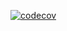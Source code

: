 [![codecov](https://codecov.io/github/ShushaAlex/CodeCrustPizza/graph/badge.svg?token=XFU5TLDTM0)](https://codecov.io/github/ShushaAlex/CodeCrustPizza)
